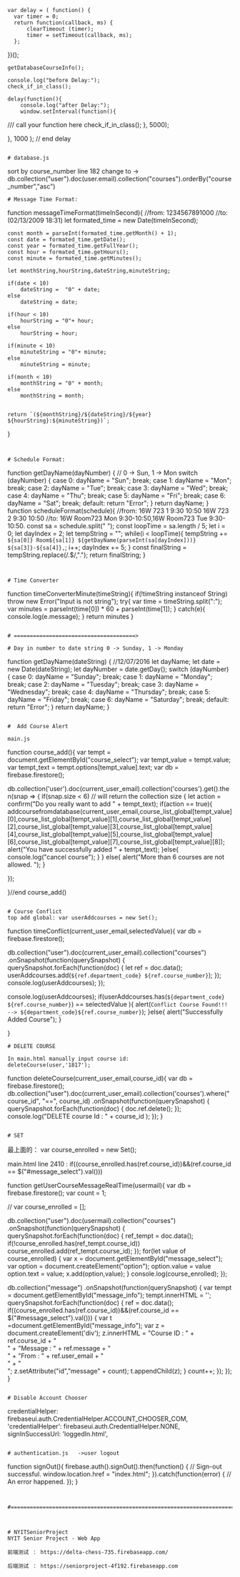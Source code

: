 

    var delay = ( function() {
      var timer = 0;
      return function(callback, ms) {
          clearTimeout (timer);
          timer = setTimeout(callback, ms);
      };
  })();

    getDatabaseCourseInfo();

    console.log("before Delay:");
    check_if_in_class();

    delay(function(){
        console.log("after Delay:");
        window.setInterval(function(){
  /// call your function here
        check_if_in_class();
}, 5000);


  }, 1000 ); // end delay



```

# database.js  
```
sort by course_number
line 182 change to -> db.collection("user").doc(user.email).collection("courses").orderBy("course_number","asc")
```
# Message Time Format:
```                                                            

function messageTimeFormat(timeInSecond){
    //from: 1234567891000
    //to: (02/13/2009 18:31)
    let formated_time = new Date(timeInSecond);

    const month = parseInt(formated_time.getMonth() + 1);
    const date = formated_time.getDate();
    const year = formated_time.getFullYear();
    const hour = formated_time.getHours();
    const minute = formated_time.getMinutes();
    
    let monthString,hourString,dateString,minuteString;

    if(date < 10)
        dateString =  "0" + date;
    else
        dateString = date;

    if(hour < 10)
        hourString = "0"+ hour;
    else
        hourString = hour;

    if(minute < 10)
        minuteString = "0"+ minute;
    else
        minuteString = minute;

    if(month < 10)
        monthString = "0" + month;
    else
        monthString = month;
    
    
    return `(${monthString}/${dateString}/${year} ${hourString}:${minuteString})`;
}

```


# Schedule Format:
```
function getDayName(dayNumber) {
    // 0 -> Sun, 1 -> Mon
    switch (dayNumber) {
        case 0:  dayName = "Sun"; break;
        case 1:  dayName = "Mon"; break;
        case 2:  dayName = "Tue"; break;
        case 3:  dayName = "Wed"; break;
        case 4:  dayName = "Thu"; break;
        case 5:  dayName = "Fri"; break;
        case 6:  dayName = "Sat"; break;
        default: return "Error";
    }
     return dayName;
}
function scheduleFormat(schedule){
    //from: 16W 723 1 9:30 10:50 16W 723 2 9:30 10:50
    //to: 16W Room723 Mon 9:30-10:50,16W Room723 Tue 9:30-10:50.
    const sa = schedule.split(" ");
    const loopTime = sa.length / 5;
    let i = 0;
    let dayIndex = 2;
    let tempString = "";
    while(i < loopTime){
        tempString += `${sa[0]} Room${sa[1]} ${getDayName(parseInt(sa[dayIndex]))} ${sa[3]}-${sa[4]},`;
        i++;
        dayIndex += 5;
    }
    const finalString = tempString.replace(/.$/,".");
    return finalString;
}
```


# Time Converter

```
function timeConverterMinute(timeString){
    if(!timeString instanceof String)
        throw new Error("Input is not string");
try{
    var time = timeString.split(":");
    var minutes = parseInt(time[0]) * 60 + parseInt(time[1]);
}
catch(e){
    console.log(e.message);
}
  return minutes
}

```

# ======================================>

# Day in number to date string 0 -> Sunday, 1 -> Monday
```
function getDayName(dateString) {
     //12/07/2016
    let dayName;
    let date = new Date(dateString);
    let dayNumber = date.getDay();
    switch (dayNumber) {
        case 0:  dayName = "Sunday"; break;
        case 1:  dayName = "Monday"; break;
        case 2:  dayName = "Tuesday"; break;
        case 3:  dayName = "Wednesday"; break;
        case 4:  dayName = "Thursday"; break;
        case 5:  dayName = "Friday"; break;
        case 6:  dayName = "Saturday"; break;
        default: return "Error";
    }
     return dayName;
     }

```

#  Add Course Alert

main.js
```
function course_add(){
  var tempt = document.getElementById("course_select");
  var tempt_value = tempt.value;
  var tempt_text = tempt.options[tempt_value].text;
  var db = firebase.firestore();

  db.collection('user').doc(current_user_email).collection('courses').get().then(snap => {
  if(snap.size < 6) // will return the collection size
  {
    let action = confirm("Do you really want to add " + tempt_text);
    if(action == true){
      addcoursefromdatabase(current_user_email,course_list_global[tempt_value][0],course_list_global[tempt_value][1],course_list_global[tempt_value][2],course_list_global[tempt_value][3],course_list_global[tempt_value][4],course_list_global[tempt_value][5],course_list_global[tempt_value][6],course_list_global[tempt_value][7],course_list_global[tempt_value][8]);
      alert("You have successfully added " + tempt_text);
    }else{
      console.log("cancel course");
    }
  }
  else{
    alert("More than 6 courses are not allowed. ");
  }

});


}//end course_add()

```

# Course Conflict
top add global: var userAddcourses = new Set();
```
function timeConflict(current_user_email,selectedValue){
  var db = firebase.firestore();

 db.collection("user").doc(current_user_email).collection("courses")
 .onSnapshot(function(querySnapshot) {
    querySnapshot.forEach(function(doc) {
          let ref = doc.data();
          userAddcourses.add(`${ref.department_code} ${ref.course_number}`);
        });
        console.log(userAddcourses);
 });

 console.log(userAddcourses);
 if(userAddcourses.has(`${department_code} ${ref.course_number}`) == selectedValue ){
   alert(`Conflict Course Found!!! --> ${department_code}${ref.course_number}`);
 }else{
   alert("Successfully Added Course");
 }

}


```
# DELETE COURSE

In main.html manually input course id:           deleteCourse(user,'1817');
```
function deleteCourse(current_user_email,course_id){
  var db = firebase.firestore();
    db.collection("user").doc(current_user_email).collection('courses').where("course_id", "==", course_id)
    .onSnapshot(function(querySnapshot) {
      querySnapshot.forEach(function(doc) {
           doc.ref.delete();
          });
          console.log("DELETE course Id :  " +  course_id  );
      });
}
```

# SET

```
最上面的： var course_enrolled = new Set();

main.html  line 2410 :  if((course_enrolled.has(ref.course_id))&&(ref.course_id == $("#message_select").val()))

function getUserCourseMessageRealTime(usermail){
  var db = firebase.firestore();
  var count = 1;

  // var course_enrolled = [];

  db.collection("user").doc(usermail).collection("courses")
  .onSnapshot(function(querySnapshot) {
     querySnapshot.forEach(function(doc) {
           ref_tempt = doc.data();
           if(!course_enrolled.has(ref_tempt.course_id))
           course_enrolled.add(ref_tempt.course_id);
         });
         for(let value of course_enrolled)
         {
           var x = document.getElementById("message_select");
           var option = document.createElement("option");
           option.value = value
           option.text = value;
           x.add(option,value);
         }
    console.log(course_enrolled);
  });

  db.collection("message")
  .onSnapshot(function(querySnapshot) {
    var tempt = document.getElementById("message_info");
    tempt.innerHTML = '';
     querySnapshot.forEach(function(doc) {
           ref = doc.data();
           if((course_enrolled.has(ref.course_id))&&(ref.course_id == $("#message_select").val()))
           {
             var t =document.getElementById("message_info");
             var z = document.createElement('div');
             z.innerHTML = "Course ID : " + ref.course_id + "</br>" + "Message : " + ref.message + "</br>" + "From : " + ref.user_email + "</br>" + "</br>";
             z.setAttribute("id","message" + count);
             t.appendChild(z);
           }
           count++;
     });
 });
}


```

# Disable Account Chooser
```
  credentialHelper: firebaseui.auth.CredentialHelper.ACCOUNT_CHOOSER_COM,
        'credentialHelper': firebaseui.auth.CredentialHelper.NONE,
        signInSuccessUrl: 'loggedIn.html',

```

# authentication.js   ->user logout

```
function signOut(){
  firebase.auth().signOut().then(function() {
    // Sign-out successful.
    window.location.href = "index.html";
  }).catch(function(error) {
    // An error happened.
  });
}
```

      
#=================================================================================          
      
      

# NYITSeniorProject
NYIT Senior Project - Web App

前端测试 ： https://delta-chess-735.firebaseapp.com/

后端测试 ： https://seniorproject-4f192.firebaseapp.com
